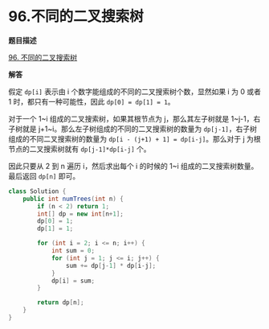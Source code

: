# 96.不同的二叉搜索树

**题目描述**

[96. 不同的二叉搜索树](https://leetcode-cn.com/problems/unique-binary-search-trees/)

**解答**

假定 `dp[i]` 表示由 i 个数字能组成的不同的二叉搜索树个数，显然如果 i 为 0 或者 1 时，都只有一种可能性，因此 `dp[0] = dp[1] = 1`。

对于一个 1~i 组成的二叉搜索树，如果其根节点为 j，那么其左子树就是 1~j-1，右子树就是 j+1~i。那么左子树组成的不同的二叉搜索树的数量为 `dp[j-1]`，右子树组成的不同二叉搜索树的数量为 `dp[i - (j+1) + 1] = dp[i-j]`。那么对于 j 为根节点的二叉搜索树就有 `dp[j-1]*dp[i-j]` 个。

因此只要从 2 到 n 遍历 i，然后求出每个 i 的时候的 1~i 组成的二叉搜索树数量。最后返回 `dp[n]` 即可。

```java
class Solution {
    public int numTrees(int n) {
        if (n < 2) return 1;
        int[] dp = new int[n+1];
        dp[0] = 1;
        dp[1] = 1;

        for (int i = 2; i <= n; i++) {
            int sum = 0;
            for (int j = 1; j <= i; j++) {
                sum += dp[j-1] * dp[i-j];
            }
            dp[i] = sum;
        }

        return dp[n];
    }
}
```